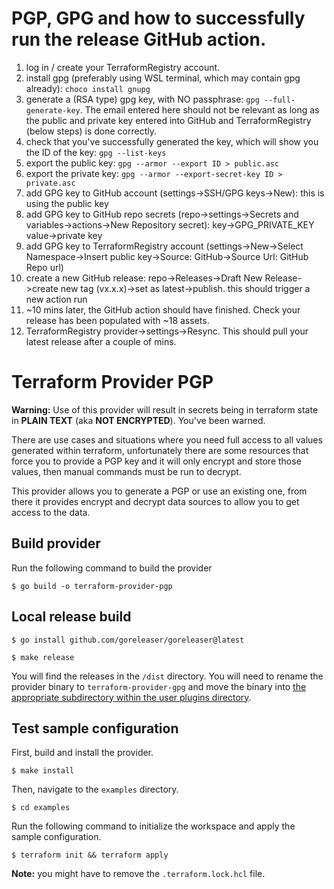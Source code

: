 # PGP, GPG and how to successfully run the release GitHub action.
1. log in / create your TerraformRegistry account.
2. install gpg (preferably using WSL terminal, which may contain gpg already): ```choco install gnupg```
3. generate a (RSA type) gpg key, with NO passphrase: ```gpg --full-generate-key```. The email entered here should not be relevant as long as the public and private key entered into GitHub and TerraformRegistry (below steps) is done correctly.
4. check that you've successfully generated the key, which will show you the ID of the key: ```gpg --list-keys```
5. export the public key: ```gpg --armor --export ID > public.asc```
6. export the private key: ```gpg --armor --export-secret-key ID > private.asc```
7. add GPG key to GitHub account (settings->SSH/GPG keys->New): this is using the public key
8. add GPG key to GitHub repo secrets (repo->settings->Secrets and variables->actions->New Repository secret): key->GPG_PRIVATE_KEY value->private key
9. add GPG key to TerraformRegistry account (settings->New->Select Namespace->Insert public key->Source: GitHub->Source Url: GitHub Repo url)
10. create a new GitHub release: repo->Releases->Draft New Release->create new tag (vx.x.x)->set as latest->publish. this should trigger a new action run
11. ~10 mins later, the GitHub action should have finished. Check your release has been populated with ~18 assets.
12. TerraformRegistry provider->settings->Resync. This should pull your latest release after a couple of mins.

# Terraform Provider PGP

**Warning:** Use of this provider will result in secrets being in terraform state in **PLAIN TEXT** (aka **NOT ENCRYPTED**). You've been warned.

There are use cases and situations where you need full access to all values generated within terraform, unfortunately there are some resources that force you to provide a PGP key and it will only encrypt and store those values, then manual commands must be run to decrypt.

This provider allows you to generate a PGP or use an existing one, from there it provides encrypt and decrypt data sources to allow you to get access to the data.

## Build provider

Run the following command to build the provider

```shell
$ go build -o terraform-provider-pgp
```

## Local release build

```shell
$ go install github.com/goreleaser/goreleaser@latest
```

```shell
$ make release
```

You will find the releases in the `/dist` directory. You will need to rename the provider binary to `terraform-provider-gpg` and move the binary into [the appropriate subdirectory within the user plugins directory](https://learn.hashicorp.com/tutorials/terraform/provider-use?in=terraform/providers#install-hashicups-provider).

## Test sample configuration

First, build and install the provider.

```shell
$ make install
```

Then, navigate to the `examples` directory.

```shell
$ cd examples
```

Run the following command to initialize the workspace and apply the sample configuration.

```shell
$ terraform init && terraform apply
```

**Note:** you might have to remove the `.terraform.lock.hcl` file.

